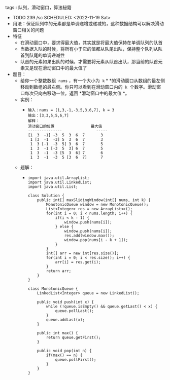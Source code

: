 tags:: 队列，滑动窗口，算法秘籍

- TODO 239 /sc
  SCHEDULED: <2022-11-19 Sat>
- 用法：保证队列中的元素都是单调递增或递减的，这种数据结构可以解决滑动窗口相关的问题
- 特征
	- 在滑动窗口中，要求得最大值，其实就是将最大值保持在单调队列的队首
	- 当数据入队的时候，将所有小于它的值都从队尾出队，保持整个队列从队首到队尾的单调递减性
	- 队首的元素如果出队的时候，才需要将元素从队首出队，那当前的队首元素又是现在滑动窗口中的最大值了
- 题目：
	- 给你一个整数数组  `nums` ，有一个大小为  `k` * *的滑动窗口从数组的最左侧移动到数组的最右侧。你只可以看到在滑动窗口内的  `k`  个数字。滑动窗口每次只向右移动一位。返回 *滑动窗口中的最大值 *。
	- 实例：
		- ```
		  输入：nums = [1,3,-1,-3,5,3,6,7], k = 3
		  输出：[3,3,5,5,6,7]
		  解释：
		  滑动窗口的位置                最大值
		  ---------------               -----
		  [1  3  -1] -3  5  3  6  7       3
		   1 [3  -1  -3] 5  3  6  7       3
		   1  3 [-1  -3  5] 3  6  7       5
		   1  3  -1 [-3  5  3] 6  7       5
		   1  3  -1  -3 [5  3  6] 7       6
		   1  3  -1  -3  5 [3  6  7]      7
		  ```
	- 题解：
		- ```
		  import java.util.ArrayList;
		  import java.util.LinkedList;
		  import java.util.List;
		  
		  class Solution {
		      public int[] maxSlidingWindow(int[] nums, int k) {
		          MonotonicQueue window = new MonotonicQueue();
		          List<Integer> res = new ArrayList<>();
		          for(int i = 0; i < nums.length; i++) {
		              if(i < k - 1) {
		                  window.push(nums[i]);
		              } else {
		                  window.push(nums[i]);
		                  res.add(window.max());
		                  window.pop(nums[i - k + 1]);
		              }
		          }
		          int[] arr = new int[res.size()];
		          for(int i = 0; i < res.size(); i++) {
		              arr[i] = res.get(i);
		          }
		          return arr;
		      }
		  }
		  
		  class MonotonicQueue {
		      LinkedList<Integer> queue = new LinkedList();
		  
		      public void push(int x) {
		          while (!queue.isEmpty() && queue.getLast() < x) {
		              queue.pollLast();
		          }
		          queue.addLast(x);
		      }
		  
		      public int max() {
		          return queue.getFirst();
		      }
		  
		      public void pop(int n) {
		          if(max() == n) {
		              queue.pollFirst();
		          }
		      }
		  }
		  ```